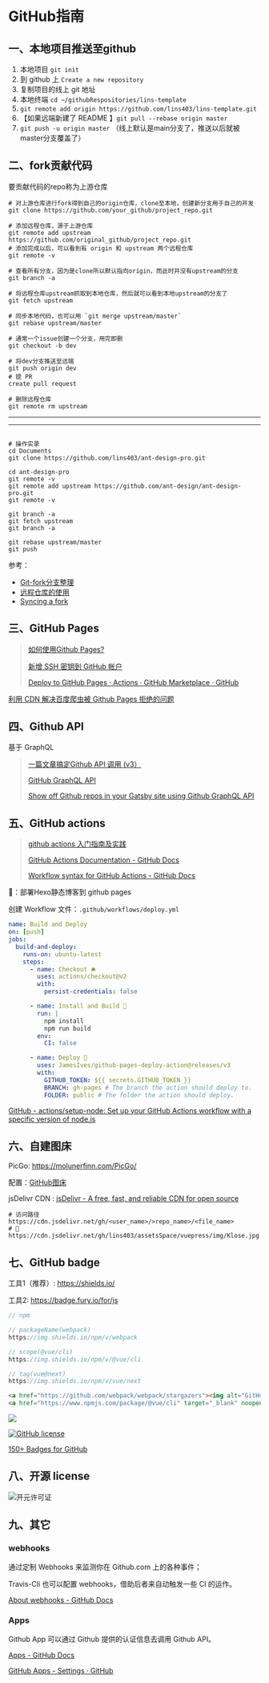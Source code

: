 # GitHub指南

## 一、本地项目推送至github

1. 本地项目 `git init`
2. 到 github 上 `Create a new repository`
3. 复制项目的线上 git 地址
4. 本地终端 `cd ~/githubRespositories/lins-template` 
5. `git remote add origin https://github.com/lins403/lins-template.git`
6. 【如果远端新建了 README 】`git pull --rebase origin master`
7. `git push -u origin master` （线上默认是main分支了，推送以后就被master分支覆盖了）

## 二、fork贡献代码

要贡献代码的repo称为上游仓库

```shell
# 对上游仓库进行fork得到自己的origin仓库，clone至本地，创建新分支用于自己的开发
git clone https://github.com/your_github/project_repo.git

# 添加远程仓库，源于上游仓库
git remote add upstream https://github.com/original_github/project_repo.git
# 添加完成以后，可以看到有 origin 和 upstream 两个远程仓库
git remote -v

# 查看所有分支，因为是clone所以默认指向origin，而此时并没有upstream的分支
git branch -a

# 将远程仓库upstream抓取到本地仓库，然后就可以看到本地upstream的分支了
git fetch upstream

# 同步本地代码，也可以用 `git merge upstream/master`
git rebase upstream/master

# 通常一个issue创建一个分支，用完即删
git checkout -b dev

# 将dev分支推送至远端
git push origin dev
# 提 PR
create pull request

# 删除远程仓库
git remote rm upstream
```

----

----

<img :src="$withBase('/assets/img/notes/github_fork.png')">

```shell
# 操作实录
cd Documents
git clone https://github.com/lins403/ant-design-pro.git

cd ant-design-pro
git remote -v
git remote add upstream https://github.com/ant-design/ant-design-pro.git
git remote -v

git branch -a
git fetch upstream
git branch -a

git rebase upstream/master
git push
```

参考：

- [Git-fork分支整理](https://sheltonliu.github.io/2017/12/04/git-fork-knowledge/)
- [远程仓库的使用](https://git-scm.com/book/zh/v2/Git-%E5%9F%BA%E7%A1%80-%E8%BF%9C%E7%A8%8B%E4%BB%93%E5%BA%93%E7%9A%84%E4%BD%BF%E7%94%A8)
- [Syncing a fork](https://docs.github.com/en/github/collaborating-with-pull-requests/working-with-forks/syncing-a-fork)

## 三、GitHub Pages

> [如何使用Github Pages?](https://developer.mozilla.org/zh-CN/docs/Learn/Common_questions/Using_Github_pages)
>
> [新增 SSH 密钥到 GitHub 帐户](https://docs.github.com/cn/github/authenticating-to-github/adding-a-new-ssh-key-to-your-github-account)
>
> [Deploy to GitHub Pages · Actions · GitHub Marketplace · GitHub](https://github.com/marketplace/actions/deploy-to-github-pages)

[利用 CDN 解决百度爬虫被 Github Pages 拒绝的问题](https://www.dozer.cc/2015/06/github-pages-and-cdn.html)

## 四、Github API

基于 GraphQL

> [一篇文章搞定Github API 调用 (v3）](https://segmentfault.com/a/1190000015144126)
> 
> [GitHub GraphQL API](https://docs.github.com/en/graphql)
> 
> [Show off Github repos in your Gatsby site using Github GraphQL API](https://dev.to/lennythedev/show-off-your-github-repos-in-your-gatsby-site-using-graphql-421l)

## 五、GitHub actions

> [github actions 入门指南及实践](https://shanyue.tech/no-vps/github-action-guide.html#快速开始)
>
> [GitHub Actions Documentation - GitHub Docs](https://docs.github.com/cn/actions)
>
> [Workflow syntax for GitHub Actions - GitHub Docs](https://docs.github.com/en/actions/learn-github-actions/workflow-syntax-for-github-actions) 

🌰：部署Hexo静态博客到 github pages

创建 Workflow 文件：`.github/workflows/deploy.yml`

```yaml
name: Build and Deploy
on: [push]
jobs:
  build-and-deploy:
    runs-on: ubuntu-latest
    steps:
      - name: Checkout 🛎️
        uses: actions/checkout@v2 
        with:
          persist-credentials: false

      - name: Install and Build 🔧
        run: |
          npm install
          npm run build
        env:
          CI: false

      - name: Deploy 🚀
        uses: JamesIves/github-pages-deploy-action@releases/v3
        with:
          GITHUB_TOKEN: ${{ secrets.GITHUB_TOKEN }}
          BRANCH: gh-pages # The branch the action should deploy to.
          FOLDER: public # The folder the action should deploy.
```

[GitHub - actions/setup-node: Set up your GitHub Actions workflow with a specific version of node.js](https://github.com/actions/setup-node)

## 六、自建图床

PicGo: <https://molunerfinn.com/PicGo/>

配置：[GitHub图床](https://picgo.github.io/PicGo-Doc/zh/guide/config.html#github%E5%9B%BE%E5%BA%8A)

jsDelivr CDN : [jsDelivr - A free, fast, and reliable CDN for open source](https://www.jsdelivr.com/?docs=gh)

```shell
# 访问路径
https://cdn.jsdelivr.net/gh/<user_name>/>repo_name>/<file_name>
# 🌰
https://cdn.jsdelivr.net/gh/lins403/assetsSpace/vuepress/img/Klose.jpg
```

## 七、GitHub badge

工具1（推荐）: <https://shields.io/>

工具2: <https://badge.fury.io/for/js>

```js
// npm

// packageName(webpack)
https://img.shields.io/npm/v/webpack

// scope(@vue/cli)
https://img.shields.io/npm/v/@vue/cli

// tag(vue@next)
https://img.shields.io/npm/v/vue/next
```

```html
<a href="https://github.com/webpack/webpack/stargazers"><img alt="GitHub stars" src="https://img.shields.io/github/stars/webpack/webpack"></a>
<a href="https://www.npmjs.com/package/@vue/cli" target="_blank" noopener noreferrer><img src="https://img.shields.io/npm/v/@vue/cli"></a>
```

<a href="https://www.bilibili.com/" target="_blank"><img src="https://img.shields.io/badge/bilibili-%40%E5%B0%8F%E7%9C%AF%E5%98%BB-ff69b4"></a>

<a href="https://github.com/webpack/webpack/blob/main/LICENSE"><img alt="GitHub license" src="https://img.shields.io/github/license/webpack/webpack"></a>

[150+ Badges for GitHub](https://dev.to/envoy_/150-badges-for-github-pnk)

## 八、开源 license

![开元许可证](http://www.ruanyifeng.com/blogimg/asset/201105/bg2011050101.png)

## 九、其它

### webhooks

通过定制 Webhooks 来监测你在 Github.com 上的各种事件；

Travis-Cli 也可以配置 webhooks，借助后者来自动触发一些 CI 的运作。

[About webhooks - GitHub Docs](https://docs.github.com/en/developers/webhooks-and-events/webhooks/about-webhooks)

### Apps

Github App 可以通过 Github 提供的认证信息去调用 Github API。

[Apps - GitHub Docs](https://docs.github.com/en/developers/apps)

[GitHub Apps - Settings · GitHub](https://github.com/apps/settings)

